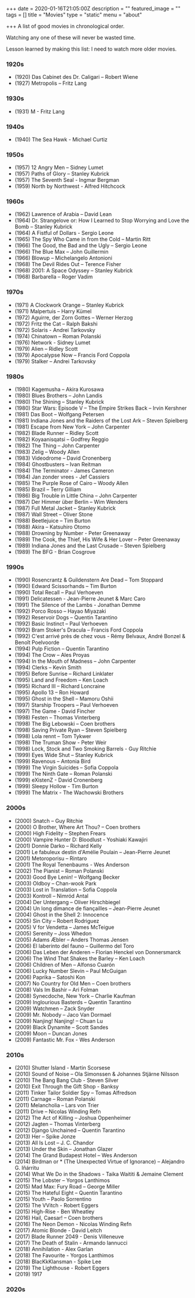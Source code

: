 +++
date = 2020-01-16T21:05:00Z
description = ""
featured_image = ""
tags = []
title = "Movies"
type = "static"
menu = "about"

+++
A list of good movies in chronological order.

Watching any one of these will never be wasted time.

Lesson learned by making this list: I need to watch more older movies.

### 1920s
* (1920) Das Cabinet des Dr. Caligari – Robert Wiene
* (1927) Metropolis – Fritz Lang

### 1930s
* (1931) M - Fritz Lang

### 1940s
* (1940) The Sea Hawk - Michael Curtiz

### 1950s
* (1957) 12 Angry Men – Sidney Lumet
* (1957) Paths of Glory – Stanley Kubrick
* (1957) The Seventh Seal - Ingmar Bergman
* (1959) North by Northwest - Alfred Hitchcock

### 1960s
* (1962) Lawrence of Arabia – David Lean
* (1964) Dr. Strangelove or: How I Learned to Stop Worrying and Love the Bomb – Stanley Kubrick
* (1964) A Fistful of Dollars - Sergio Leone
* (1965) The Spy Who Came in from the Cold – Martin Ritt
* (1966) The Good, the Bad and the Ugly – Sergio Leone
* (1966) The Blue Max – John Guillermin
* (1966) Blowup – Michelangelo Antonioni
* (1968) The Devil Rides Out – Terence Fisher
* (1968) 2001: A Space Odyssey – Stanley Kubrick
* (1968) Barbarella – Roger Vadim

### 1970s
* (1971) A Clockwork Orange – Stanley Kubrick
* (1971) Malpertuis – Harry Kümel
* (1972) Aguirre, der Zorn Gottes – Werner Herzog
* (1972) Fritz the Cat – Ralph Bakshi
* (1972) Solaris - Andrei Tarkovsky
* (1974) Chinatown – Roman Polanski
* (1976) Network - Sidney Lumet
* (1979) Alien – Ridley Scott
* (1979) Apocalypse Now – Francis Ford Coppola
* (1979) Stalker – Andrei Tarkovsky

### 1980s
* (1980) Kagemusha – Akira Kurosawa
* (1980) Blues Brothers – John Landis
* (1980) The Shining – Stanley Kubrick
* (1980) Star Wars: Episode V – The Empire Strikes Back – Irvin Kershner
* (1981) Das Boot – Wolfgang Petersen
* (1981) Indiana Jones and the Raiders of the Lost Ark – Steven Spielberg
* (1981) Escape from New York – John Carpenter
* (1982) Blade Runner – Ridley Scott
* (1982) Koyaanisqatsi – Godfrey Reggio
* (1982) The Thing – John Carpenter
* (1983) Zelig – Woody Allen
* (1983) Videodrome – David Cronenberg
* (1984) Ghostbusters – Ivan Reitman
* (1984) The Terminator - James Cameron
* (1984) Jan zonder vrees - Jef Cassiers
* (1985) The Purple Rose of Cairo – Woody Allen
* (1985) Brazil – Terry Gilliam
* (1986) Big Trouble in Little China – John Carpenter
* (1987) Der Himmer über Berlin – Wim Wenders
* (1987) Full Metal Jacket – Stanley Kubrick
* (1987) Wall Street – Oliver Stone
* (1988) Beetlejuice – Tim Burton
* (1988) Akira – Katsuhiro Otomo
* (1988) Drowning by Number - Peter Greenaway
* (1989) The Cook, the Thief, His Wife & Her Lover – Peter Greenaway
* (1989) Indiana Jones and the Last Crusade – Steven Spielberg
* (1989) The BFG - Brian Cosgrove

### 1990s
* (1990) Rosencrantz & Guildenstern Are Dead – Tom Stoppard
* (1990) Edward Scissorhands – Tim Burton
* (1990) Total Recall – Paul Verhoeven
* (1991) Delicatessen - Jean-Pierre Jeunet & Marc Caro
* (1991) The Silence of the Lambs - Jonathan Demme
* (1992) Porco Rosso – Hayao Miyazaki
* (1992) Reservoir Dogs – Quentin Tarantino
* (1992) Basic Instinct – Paul Verhoeven
* (1992) Bram Stoker's Dracula – Francis Ford Coppola
* (1992) C'est arrivé près de chez vous - Rémy Belvaux, André Bonzel & Benoît Poelvoorde
* (1994) Pulp Fiction – Quentin Tarantino
* (1994) The Crow – Ales Proyas
* (1994) In the Mouth of Madness – John Carpenter
* (1994) Clerks – Kevin Smith
* (1995) Before Sunrise – Richard Linklater
* (1995) Land and Freedom – Ken Loach
* (1995) Richard III – Richard Loncraine
* (1995) Apollo 13 – Ron Howard
* (1995) Ghost in the Shell – Mamoru Oshii
* (1997) Starship Troopers – Paul Verhoeven
* (1997) The Game - David Fincher
* (1998) Festen –  Thomas Vinterberg
* (1998) The Big Lebowski – Coen brothers
* (1998) Saving Private Ryan – Steven Spielberg
* (1998) Lola rennt – Tom Tykwer
* (1998) The Truman Show - Peter Weir
* (1998) Lock, Stock and Two Smoking Barrels - Guy Ritchie
* (1999) Eyes Wide Shut – Stanley Kubrick
* (1999) Ravenous – Antonia Bird
* (1999) The Virgin Suicides – Sofia Coppola
* (1999) The Ninth Gate – Roman Polanski
* (1999) eXistenZ - David Cronenberg
* (1999) Sleepy Hollow - Tim Burton
* (1999) The Matrix - The Wachowski Brothers

### 2000s
* (2000) Snatch – Guy Ritchie
* (2000) O Brother, Where Art Thou? – Coen brothers
* (2000) High Fidelity – Stephen Frears
* (2000) Vampire Hunter D: Bloodlust - Yoshiaki Kawajiri
* (2001) Donnie Darko – Richard Kelly
* (2001) Le fabuleux destin d'Amélie Poulain – Jean-Pierre Jeunet
* (2001) Metoroporisu – Rintaro
* (2001) The Royal Tenenbaums - Wes Anderson
* (2002) The Pianist – Roman Polanski
* (2003) Good Bye Lenin! – Wolfgang Becker
* (2003) Oldboy – Chan-wook Park
* (2003) Lost in Translation – Sofia Coppola
* (2003) Kontroll – Nimród Antal
* (2004) Der Untergang – Oliver Hirschbiegel
* (2004) Un long dimance de fiançailles – Jean-Pierre Jeunet
* (2004) Ghost in the Shell 2: Innocence
* (2005) Sin City – Robert Rodriguez
* (2005) V for Vendetta – James McTeigue
* (2005) Serenity – Joss Whedon
* (2005) Adams Æbler – Anders Thomas Jensen
* (2006) El laberinto del fauno – Guillermo del Toro
* (2006) Das Leben der Anderen – Florian Henckel von Donnersmarck
* (2006) The Wind That Shakes the Barley – Ken Loach
* (2006) Children of Men – Alfonso Cuarón
* (2006) Lucky Number Slevin – Paul McGuigan
* (2006) Paprika – Satoshi Kon
* (2007) No Country for Old Men – Coen brothers
* (2008) Vals Im Bashir – Ari Folman
* (2008) Synecdoche, New York – Charlie Kaufman
* (2009) Inglourious Basterds – Quentin Tarantino
* (2009) Watchmen – Zack Snyder
* (2009) Mr. Nobody – Jaco Van Dormael
* (2009) Nanjing! Nanjing! – Chuan Lu
* (2009) Black Dynamite – Scott Sandes
* (2009) Moon – Duncan Jones
* (2009) Fantastic Mr. Fox - Wes Anderson

### 2010s
* (2010) Shutter Island - Martin Scorsese
* (2010) Sound of Noise – Ola Simonssen & Johannes Stjärne Nilsson
* (2010) The Bang Bang Club - Steven Silver
* (2010) Exit Through the Gift Shop - Banksy
* (2011) Tinker Tailor Soldier Spy – Tomas Alfredson
* (2011) Carnage – Roman Polanski
* (2011) Melancholia – Lars von Trier
* (2011) Drive – Nicolas Winding Refn
* (2012) The Act of Killing – Joshua Oppenheimer
* (2012) Jagten – Thomas Vinterberg
* (2012) Django Unchained – Quentin Tarantino
* (2013) Her – Spike Jonze
* (2013) All Is Lost – J. C. Chandor
* (2013) Under the Skin – Jonathan Glazer
* (2014) The Grand Budapest Hotel – Wes Anderson
* (2014) Birdman or * (The Unexpected Virtue of Ignorance) – Alejandro G. Iñárritu
* (2014) What We Do in the Shadows - Taika Waititi & Jemaine Clement
* (2015) The Lobster – Yorgos Lanthimos
* (2015) Mad Max: Fury Road – George Miller
* (2015) The Hateful Eight – Quentin Tarantino
* (2015) Youth – Paolo Sorrentino
* (2015) The VVitch - Robert Eggers
* (2015) High-Rise - Ben Wheatley
* (2016) Hail, Caesar! – Coen brothers
* (2016) The Neon Demon - Nicolas Winding Refn
* (2017) Atomic Blonde - David Leitch
* (2017) Blade Runner 2049 - Denis Villeneuve
* (2017) The Death of Stalin - Armando Iannucci
* (2018) Annihilation - Alex Garlan
* (2018) The Favourite - Yorgos Lanthimos
* (2018) BlacKkKlansman - Spike Lee
* (2019) The Lighthouse - Robert Eggers
* (2019) 1917

### 2020s